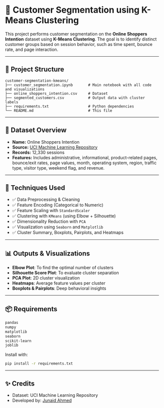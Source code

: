 
# 🧠 Customer Segmentation using K-Means Clustering

This project performs customer segmentation on the **Online Shoppers Intention** dataset using **K-Means Clustering**. The goal is to identify distinct customer groups based on session behavior, such as time spent, bounce rate, and page interaction.

---

## 📂 Project Structure

```
customer-segmentation-kmeans/
├── customer_segmentation.ipynb       # Main notebook with all code and visualizations
├── online_shoppers_intention.csv     # Dataset 
├── segmented_customers.csv           # Output data with cluster labels
├── requirements.txt                  # Python dependencies
└── README.md                         # This file
```

---

## 📌 Dataset Overview

- **Name:** Online Shoppers Intention
- **Source:** [UCI Machine Learning Repository](https://archive.ics.uci.edu/ml/datasets/Online+Shoppers+Purchasing+Intention+Dataset)
- **Records:** 12,330 sessions
- **Features:** Includes administrative, informational, product-related pages, bounce/exit rates, page values, month, operating system, region, traffic type, visitor type, weekend flag, and revenue.

---

## 🔧 Techniques Used

- ✅ Data Preprocessing & Cleaning
- ✅ Feature Encoding (Categorical to Numeric)
- ✅ Feature Scaling with `StandardScaler`
- ✅ Clustering with `KMeans` (using Elbow + Silhouette)
- ✅ Dimensionality Reduction with `PCA`
- ✅ Visualization using `Seaborn` and `Matplotlib`
- ✅ Cluster Summary, Boxplots, Pairplots, and Heatmaps

---

## 📊 Outputs & Visualizations

- **Elbow Plot**: To find the optimal number of clusters
- **Silhouette Score Plot**: To evaluate cluster separation
- **PCA Plot**: 2D cluster visualization
- **Heatmaps**: Average feature values per cluster
- **Boxplots & Pairplots**: Deep behavioral insights

---


## 📦 Requirements

```txt
pandas
numpy
matplotlib
seaborn
scikit-learn
joblib
```

Install with:
```bash
pip install -r requirements.txt
```

---

## ✨ Credits

- Dataset: UCI Machine Learning Repository
- Developed by: [Junaid Ahmed](https://github.com/Juna1dAhmed)
